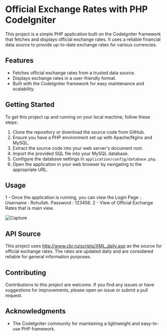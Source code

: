 # Official Exchange Rates with PHP CodeIgniter

This project is a simple PHP application built on the CodeIgniter framework that fetches and displays official exchange rates. It uses a reliable financial data source to provide up-to-date exchange rates for various currencies.

## Features

- Fetches official exchange rates from a trusted data source.
- Displays exchange rates in a user-friendly format.
- Built with the CodeIgniter framework for easy maintenance and scalability.

## Getting Started

To get this project up and running on your local machine, follow these steps:

1. Clone the repository or download the source code from GitHub.
2. Ensure you have a PHP environment set up with Apache/Nginx and MySQL.
3. Extract the source code into your web server's document root.
4. Import the provided SQL file into your MySQL database.
5. Configure the database settings in `application/config/database.php`.
6. Open the application in your web browser by navigating to the appropriate URL.

## Usage

1 - Once the application is running, you can view the Login Page :.
Username : Rohullah.
Password : 123456.
2 - View of Official Exchange Rates that is main view.


![Capture](https://github.com/user-attachments/assets/6fe6e5bf-6987-4dc3-9325-92459f8828fa)


## API Source

This project uses http://www.cbr.ru/scripts/XML_daily.asp as the source for official exchange rates. The rates are updated daily and are considered reliable for general information purposes.

## Contributing

Contributions to this project are welcome. If you find any issues or have suggestions for improvements, please open an issue or submit a pull request.


## Acknowledgments

- The CodeIgniter community for maintaining a lightweight and easy-to-use PHP framework.

